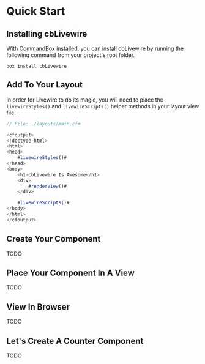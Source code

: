 # Quick Start

## Installing cbLivewire

With [CommandBox](https://commandbox.ortusbooks.com/) installed, you can install cbLivewire by running the following command from your project's root folder.

`box install cbLivewire`

## Add To Your Layout

In order for Livewire to do its magic, you will need to place the `livewireStyles()`  and `livewireScripts()` helper methods in your layout view file. 

```javascript
// File: ./layouts/main.cfm

<cfoutput>
<!doctype html>
<html>
<head>
	#livewireStyles()#
</head>
<body>
	<h1>cbLivewire Is Awesome</h1>
	<div>
		#renderView()#
	</div>

	#livewireScripts()#
</body>
</html>
</cfoutput>
```

## Create Your Component

TODO

## Place Your Component In A View

TODO

## View In Browser

TODO

## Let's Create A Counter Component

TODO

##  



